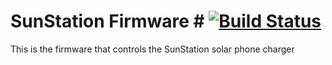 # SunStation Firmware # [![Build Status](https://travis-ci.com/loicdrbx/SunStationFirmware.svg?branch=master)](https://travis-ci.com/loicdrbx/SunStationFirmware)

This is the firmware that controls the SunStation solar phone charger